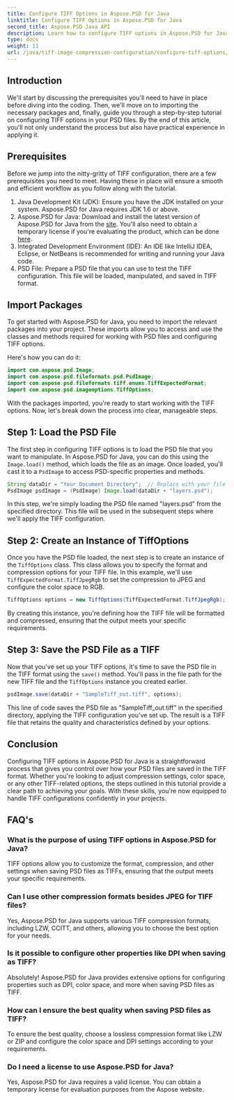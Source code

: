 ```yaml
---
title: Configure TIFF Options in Aspose.PSD for Java
linktitle: Configure TIFF Options in Aspose.PSD for Java
second_title: Aspose.PSD Java API
description: Learn how to configure TIFF options in Aspose.PSD for Java with a step-by-step guide. Master image manipulation by saving PSD files as high-quality TIFFs.
type: docs
weight: 11
url: /java/tiff-image-compression-configuration/configure-tiff-options/
---
```

## Introduction

We'll start by discussing the prerequisites you'll need to have in place before diving into the coding. Then, we'll move on to importing the necessary packages and, finally, guide you through a step-by-step tutorial on configuring TIFF options in your PSD files. By the end of this article, you'll not only understand the process but also have practical experience in applying it.

## Prerequisites

Before we jump into the nitty-gritty of TIFF configuration, there are a few prerequisites you need to meet. Having these in place will ensure a smooth and efficient workflow as you follow along with the tutorial.

1. Java Development Kit (JDK): Ensure you have the JDK installed on your system. Aspose.PSD for Java requires JDK 1.6 or above.
2. Aspose.PSD for Java: Download and install the latest version of Aspose.PSD for Java from the [site](https://releases.aspose.com/psd/java/). You'll also need to obtain a temporary license if you're evaluating the product, which can be done [here](https://purchase.aspose.com/temporary-license/).
3. Integrated Development Environment (IDE): An IDE like IntelliJ IDEA, Eclipse, or NetBeans is recommended for writing and running your Java code.
4. PSD File: Prepare a PSD file that you can use to test the TIFF configuration. This file will be loaded, manipulated, and saved in TIFF format.

## Import Packages

To get started with Aspose.PSD for Java, you need to import the relevant packages into your project. These imports allow you to access and use the classes and methods required for working with PSD files and configuring TIFF options.

Here's how you can do it:

```java
import com.aspose.psd.Image;
import com.aspose.psd.fileformats.psd.PsdImage;
import com.aspose.psd.fileformats.tiff.enums.TiffExpectedFormat;
import com.aspose.psd.imageoptions.TiffOptions;
```

With the packages imported, you're ready to start working with the TIFF options. Now, let's break down the process into clear, manageable steps.

## Step 1: Load the PSD File

The first step in configuring TIFF options is to load the PSD file that you want to manipulate. In Aspose.PSD for Java, you can do this using the `Image.load()` method, which loads the file as an image. Once loaded, you'll cast it to a `PsdImage` to access PSD-specific properties and methods.

```java
String dataDir = "Your Document Directory";  // Replace with your file directory
PsdImage psdImage = (PsdImage) Image.load(dataDir + "layers.psd");
```

In this step, we're simply loading the PSD file named "layers.psd" from the specified directory. This file will be used in the subsequent steps where we'll apply the TIFF configuration.

## Step 2: Create an Instance of TiffOptions

Once you have the PSD file loaded, the next step is to create an instance of the `TiffOptions` class. This class allows you to specify the format and compression options for your TIFF file. In this example, we'll use `TiffExpectedFormat.TiffJpegRgb` to set the compression to JPEG and configure the color space to RGB.

```java
TiffOptions options = new TiffOptions(TiffExpectedFormat.TiffJpegRgb);
```

By creating this instance, you're defining how the TIFF file will be formatted and compressed, ensuring that the output meets your specific requirements.

## Step 3: Save the PSD File as a TIFF

Now that you've set up your TIFF options, it's time to save the PSD file in the TIFF format using the `save()` method. You'll pass in the file path for the new TIFF file and the `TiffOptions` instance you created earlier.

```java
psdImage.save(dataDir + "SampleTiff_out.tiff", options);
```

This line of code saves the PSD file as "SampleTiff_out.tiff" in the specified directory, applying the TIFF configuration you've set up. The result is a TIFF file that retains the quality and characteristics defined by your options.

## Conclusion

Configuring TIFF options in Aspose.PSD for Java is a straightforward process that gives you control over how your PSD files are saved in the TIFF format. Whether you're looking to adjust compression settings, color space, or any other TIFF-related options, the steps outlined in this tutorial provide a clear path to achieving your goals. With these skills, you're now equipped to handle TIFF configurations confidently in your projects.

## FAQ's

### What is the purpose of using TIFF options in Aspose.PSD for Java?
TIFF options allow you to customize the format, compression, and other settings when saving PSD files as TIFFs, ensuring that the output meets your specific requirements.

### Can I use other compression formats besides JPEG for TIFF files?
Yes, Aspose.PSD for Java supports various TIFF compression formats, including LZW, CCITT, and others, allowing you to choose the best option for your needs.

### Is it possible to configure other properties like DPI when saving as TIFF?
Absolutely! Aspose.PSD for Java provides extensive options for configuring properties such as DPI, color space, and more when saving PSD files as TIFF.

### How can I ensure the best quality when saving PSD files as TIFF?
To ensure the best quality, choose a lossless compression format like LZW or ZIP and configure the color space and DPI settings according to your requirements.

### Do I need a license to use Aspose.PSD for Java?
Yes, Aspose.PSD for Java requires a valid license. You can obtain a temporary license for evaluation purposes from the Aspose website.